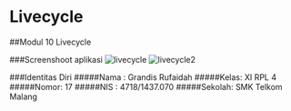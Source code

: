 # Livecycle
##Modul 10 Livecycle

###Screenshoot aplikasi
![livecycle](https://cloud.githubusercontent.com/assets/23449098/20267875/88494bb0-aa31-11e6-9f7d-2d5945313460.PNG)
![livecycle2](https://cloud.githubusercontent.com/assets/23449098/22238760/08f1d098-e1c8-11e6-80aa-27f6499c1c61.png)

###Identitas Diri
#####Nama : Grandis Rufaidah
#####Kelas: XI RPL 4
#####Nomor: 17
#####NIS : 4718/1437.070
#####Sekolah: SMK Telkom Malang
